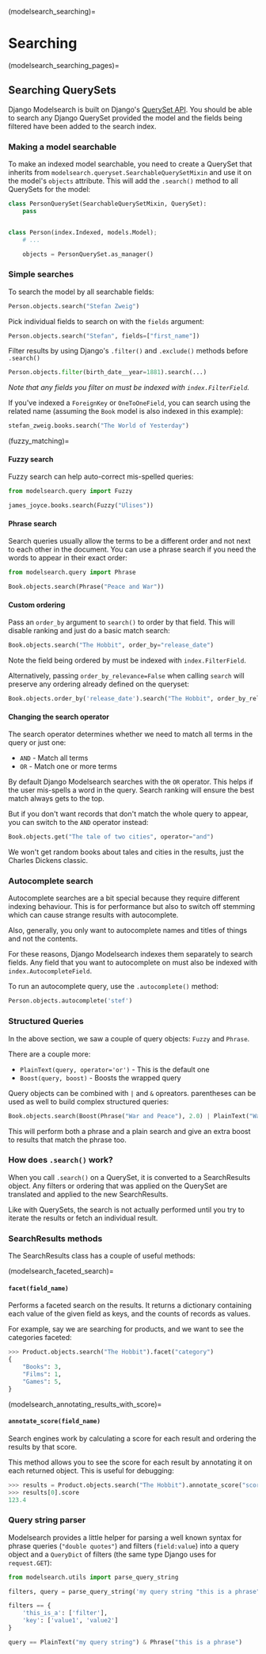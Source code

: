 (modelsearch_searching)=

# Searching

(modelsearch_searching_pages)=

## Searching QuerySets

Django Modelsearch is built on Django's [QuerySet API](https://docs.djangoproject.com/en/stable/ref/models/querysets/). You should be able to search any Django QuerySet provided the model and the fields being filtered have been added to the search index.

### Making a model searchable

To make an indexed model searchable, you need to create a QuerySet that inherits from `modelsearch.queryset.SearchableQuerySetMixin` and use it on the model's `objects` attribute. This will add the `.search()` method to all QuerySets for the model:

```python
class PersonQuerySet(SearchableQuerySetMixin, QuerySet):
    pass


class Person(index.Indexed, models.Model);
	# ...

    objects = PersonQuerySet.as_manager()

```

### Simple searches

To search the model by all searchable fields:

```python
Person.objects.search("Stefan Zweig")
```

Pick individual fields to search on with the `fields` argument:

```python
Person.objects.search("Stefan", fields=["first_name"])
```

Filter results by using Django's `.filter()` and `.exclude()` methods before `.search()`

```python
Person.objects.filter(birth_date__year=1881).search(...)
```

*Note that any fields you filter on must be indexed with `index.FilterField`.*

If you've indexed a `ForeignKey` or `OneToOneField`, you can search using the related name (assuming the `Book` model is also indexed in this example):

```python
stefan_zweig.books.search("The World of Yesterday")
```

(fuzzy_matching)=

#### Fuzzy search

Fuzzy search can help auto-correct mis-spelled queries:

```python
from modelsearch.query import Fuzzy

james_joyce.books.search(Fuzzy("Ulises"))
```

#### Phrase search

Search queries usually allow the terms to be a different order and not next to each other in the document. You can use a phrase search if you need the words to appear in their exact order:

```python
from modelsearch.query import Phrase

Book.objects.search(Phrase("Peace and War"))
```

#### Custom ordering

Pass an `order_by` argument to `search()` to order by that field. This will disable ranking and just do a basic match search:

```python
Book.objects.search("The Hobbit", order_by="release_date")
```

Note the field being ordered by must be indexed with `index.FilterField`.

Alternatively, passing `order_by_relevance=False` when calling `search` will preserve any ordering already defined on the queryset:

```python
Book.objects.order_by('release_date').search("The Hobbit", order_by_relevance=False)
```


#### Changing the search operator

The search operator determines whether we need to match all terms in the query or just one:

- `AND` - Match all terms
- `OR` - Match one or more terms

By default Django Modelsearch searches with the `OR` operator. This helps if the user mis-spells a word in the query. Search ranking will ensure the best match always gets to the top.

But if you don't want records that don't match the whole query to appear, you can switch to the `AND` operator instead:

```python
Book.objects.get("The tale of two cities", operator="and")
```

We won't get random books about tales and cities in the results, just the Charles Dickens classic.

### Autocomplete search

Autocomplete searches are a bit special because they require different indexing behaviour. This is for performance but also to switch off stemming which can cause strange results with autocomplete.

Also, generally, you only want to autocomplete names and titles of things and not the contents.

For these reasons, Django Modelsearch indexes them separately to search fields. Any field that you want to autocomplete on must also be indexed with `index.AutocompleteField`.

To run an autocomplete query, use the `.autocomplete()` method:

```python
Person.objects.autocomplete('stef')
```

### Structured Queries

In the above section, we saw a couple of query objects: `Fuzzy` and `Phrase`.

There are a couple more:

- `PlainText(query, operator='or')` - This is the default one
- `Boost(query, boost)` - Boosts the wrapped query

Query objects can be combined with `|` and `&` opreators. parentheses can be used as well to build complex structured queries:

```python
Book.objects.search(Boost(Phrase("War and Peace"), 2.0) | PlainText("War and Peace"))
```

This will perform both a phrase and a plain search and give an extra boost to results that match the phrase too.

### How does `.search()` work?

When you call `.search()` on a QuerySet, it is converted to a SearchResults object. Any filters or ordering that was applied on the QuerySet are translated and applied to the new SearchResults.

Like with QuerySets, the search is not actually performed until you try to iterate the results or fetch an individual result.

### SearchResults methods

The SearchResults class has a couple of useful methods:

(modelsearch_faceted_search)=

#### `facet(field_name)`

Performs a faceted search on the results. It returns a dictionary containing each value of the given field as keys, and the counts of records as values.

For example, say we are searching for products, and we want to see the categories faceted:

```python
>>> Product.objects.search("The Hobbit").facet("category")
{
    "Books": 3,
    "Films": 1,
    "Games": 5,
}
```

(modelsearch_annotating_results_with_score)=

#### `annotate_score(field_name)`

Search engines work by calculating a score for each result and ordering the results by that score.

This method allows you to see the score for each result by annotating it on each returned object. This is useful for debugging:

```python
>>> results = Product.objects.search("The Hobbit").annotate_score("score")
>>> results[0].score
123.4
```

### Query string parser

Modelsearch provides a little helper for parsing a well known syntax for phrase queries (`"double quotes"`) and filters (`field:value`) into a query object and a `QueryDict` of filters (the same type Django uses for `request.GET`):

```python
from modelsearch.utils import parse_query_string

filters, query = parse_query_string('my query string "this is a phrase" this_is_a:filter key:value1 key:value2')

filters == {
    'this_is_a': ['filter'],
    'key': ['value1', 'value2']
}

query == PlainText("my query string") & Phrase("this is a phrase")
```
